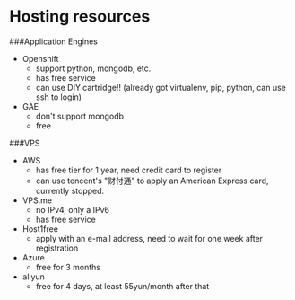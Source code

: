 Hosting resources
=====

###Application Engines
* Openshift
  * support python, mongodb, etc.
  * has free service
  * can use DIY cartridge!! (already got virtualenv, pip, python, can use ssh to login)
* GAE
  * don't support mongodb
  * free

###VPS
* AWS
  * has free tier for 1 year, need credit card to register
  * can use tencent's "财付通" to apply an American Express card, currently stopped.
* VPS.me
  * no IPv4, only a IPv6
  * has free service
* Host1free
  * apply with an e-mail address, need to wait for one week after registration
* Azure
  * free for 3 months
* aliyun
  * free for 4 days, at least 55yun/month after that
